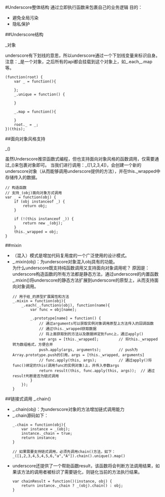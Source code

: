 #Underscore整体结构
通过立即执行函数来包裹自己的业务逻辑
目的：
<ul>
    <li>避免全局污染</li>
    <li>隐私保护</li>
</ul>

##Underscore结构
<p>_对象</p>
underscore有下划线的意思，所以underscore通过一个下划线变量来标识自身。
注意：_是一个对象，之后所有的api都会挂载到这个对象上，如_.each,_.map等。

    (function(root) {
        var _ = function(){
            
        };
        _.unique = function() {
            
        }
        
        _.map = function(){
            
        }
        root._ = _;
    })(this);
    
##面向对象风格支持
<p>_()</p>
虽然Underscore推崇函数式编程，但也支持面向对象风格的函数调用，仅需要通过_()来包裹对象即可。
当我们进行调用：_([1,2,3,4])，会创建一个新的underscore对象（从而能够调用underscore提供的方法），并在this._wrapped中存储传入的数据。

    // 构造函数
    // 支持_(obj)面向对象方式调用
    var _ = function(obj) {
        if (obj instanceof _) {
            return obj;
        }

        if (!(this instanceof _)) {
            return new _(obj);
        }
        this._wrapped = obj;
    }

##mixin
<ul>
<li>（混入）模式是增加代码复用度的一个广泛使用的设计模式。</li>
<li>_.mixin(obj)：为underscore对象混入obj具有的功能。</li>
为什么underscore既支持纯函数调用又支持面向对象调用呢？
原因是：underscore构造函数的所有方法都是静态方法，通过underscore的内置函数_.mixin()将underscore的静态方法扩展到underscore的原型上，从而支持面向对象调用。

    // 用于给_的原型扩展属性和方法 
    _.mixin = function(obj){
        _.each(_.functions(obj), function(name){
            var func = obj[name];

            _.prototype[name] = function() {
                // 通过arguments可以获取实例对象调用原型上方法传入的回调函数
                // 通过this._wrapped获取数据
                // 将上面获取到的方法以及数据绑定到func上，通过apply()
                var args = [this._wrapped];         // 将this._wrapped转为数组格式，方便合并
                push.apply(args, arguments);        // push为Array.prototype.push的引用，args = [this._wrapped, arguments]
                // func.apply(this, args);          // 通过apply()将func()绑定的this(调用func的实例对象)上，并传入参数args
                return result(this, func.apply(this, args));  // 通过result判断是否为链式调用
            }
        });
    }

</ul>

##链接式调用
_.chain()
<ul>
<li>_.chain(obj)：为underscore对象的方法增加链式调用能力</li>
<li>_.chain源码如下：</li>

    _.chain = function(obj){
        var instance = _(obj);
        instance._chain = true;
        return instance;
    }

    // 如果需要支持链式调用，必须先调用chain()方法，如下：
    _([1,2,3,4,5,4,5,6,"a","A"]).chain().unique().map()

<li>underscore还提供了一个帮助函数result，该函数将会判断方法调用结果，如果该方法的调用者被标识了需要链化，则链化当前的方法执行结果。</li>

    var chainResult = function()(instance, obj) {
        return instance._chain ? _(obj).chain() : obj;
    }

</ul>